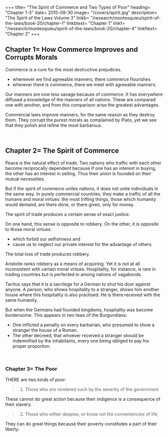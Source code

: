 

+++
title= "The Spirit of Commerce and Two Types of Poor"
heading= "Chapter 1-3"
date= 2015-09-30
image= "/covers/spirit.jpg"
description= "The Spirit of the Laws Volume 3"
linkb= "/research/montesquieu/spirit-of-the-laws/book-20/chapter-1"
linkbtext= "Chapter 1"
linkf= "/research/montesquieu/spirit-of-the-laws/book-20/chapter-4"
linkftext= "Chapter 2"
+++

## Chapter 1= How Commerce Improves and Corrupts Morals

Commerce is a cure for the most destructive prejudices.
- whereever we find agreeable manners, there commerce flourishes
- wherever there is commerce, there we meet with agreeable manners.

Our manners are now less savage because of commerce. It has everywhere diffused a knowledge of the manners of all nations. These are compared one with another, and from this comparison arise the greatest advantages. 

Commercial laws improve manners, for the same reason as they destroy them. They corrupt the purest morals as complained by Plato, yet we see that they polish and refine the most barbarous.

<br>

## Chapter 2= The Spirit of Commerce

Peace is the natural effect of trade. Two nations who traffic with each other become reciprocally dependent because if one has an interest in buying, the other has an interest in selling. Thus their union is founded on their mutual necessities.

But if the spirit of commerce unites nations, it does not unite individuals in the same way. In purely commercial countries, they make a traffic of all the humane and moral virtues:
    the most trifling things, those which humanity would demand, are there done, or there given, only for money.

The spirit of trade produces a certain sense of exact justice.

On one hand, this sense is opposite to robbery.
On the other, it is opposite to those moral virtues:
- which forbid our selfishness and
- cause us to neglect our private interest for the advantage of others

The total loss of trade produces robbery.

Aristotle ranks robbery as a means of acquiring. Yet it is not at all inconsistent with certain moral virtues. Hospitality, for instance, is rare in trading countries but is perfected in among nations of vagabonds.   

Tacitus says that it is a sacrilege for a German to shut his door against anyone.  A person, who shows hospitality to a stranger, shows him another house where this hospitality is also practised. He is there received with the same humanity.

But when the Germans had founded kingdoms, hospitality was become burdensome. This appears in two laws of the Burgundians:
- One inflicted a penalty on every barbarian, who presumed to show a stranger the house of a Roman.
- The other decreed, that whoever received a stranger should be indemnified by the inhabitants, every one being obliged to pay his proper proportion.

<br>

### Chapter 3= The Poor

THERE are two kinds of poor:

> 1. Those who are rendered such by the severity of the government

These cannot do great action because their indigence is a consequence of their slavery.

> 2. Those who either despise, or know not the conveniencies of life

They can do great things because their poverty constitutes a part of their liberty.


